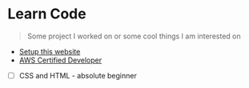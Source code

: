 # Learn Code

> Some project I worked on or some cool things I am interested on

* [Setup this website](./website-setup.md)
* [AWS Certified Developer](./aws-associate-developer)
* [ ] CSS and HTML - absolute beginner
